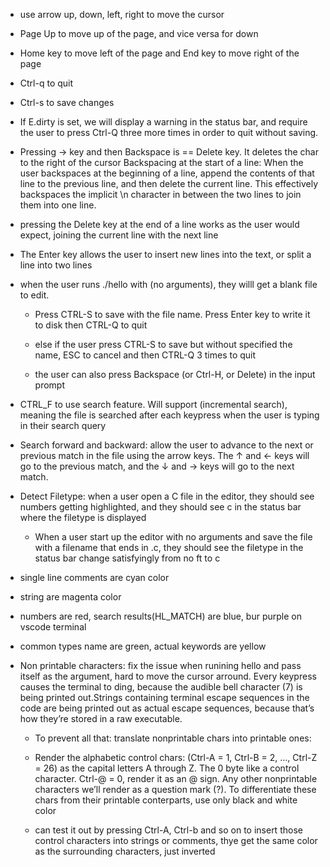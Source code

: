 - use arrow up, down, left, right to move the cursor
- Page Up to move up of the page, and vice versa for down
- Home key to move left of the page and End key to move right of the page
- Ctrl-q to quit 
- Ctrl-s to save changes
- If E.dirty is set, we will display a warning in the status bar, and require the user to press Ctrl-Q three more times in order to quit without saving.
- Pressing -> key and then Backspace is == Delete key. It deletes the char to the right of the cursor
Backspacing at the start of a line: When the user backspaces at the beginning of a line, append the contents of that line to the previous line, and then delete the current line. This effectively backspaces the implicit \n character in between the two lines to join them into one line.
- pressing the Delete key at the end of a line works as the user would expect, joining the current line with the next line
- The Enter key allows the user to insert new lines into the text, or split a line into two lines
- when the user runs ./hello with (no arguments), they willl get a blank file to edit. 
        
	- Press CTRL-S to save with the file name. Press Enter key to write it to disk then CTRL-Q to quit
        
	- else if the user press CTRL-S to save but without specified the name, ESC to cancel and then CTRL-Q 3 times to quit
        
	- the user can also press Backspace (or Ctrl-H, or Delete) in the input prompt 

- CTRL_F to use search feature. Will support (incremental search), meaning the file is searched after each keypress when the user is typing in their search query
- Search forward and backward: allow the user to advance to the next or previous match in the file using the arrow keys. The ↑ and ← keys will go to the previous match, and the ↓ and → keys will go to the next match.
- Detect Filetype: when a user open a C file in the editor, they should see numbers getting highlighted, and they should see c in the status bar where the filetype is displayed
        
	- When a user start up the editor with no arguments and save the file with a filename that ends in .c, they should see the filetype in the status bar change satisfyingly from no ft to c

- single line comments are cyan color
- string are magenta color
- numbers are red, search results(HL_MATCH) are blue, bur purple on vscode terminal
- common types name are green, actual keywords are yellow

- Non printable characters: fix the issue when runining hello and pass itself as the argument, hard to move the cursor arround. Every keypress causes the terminal to ding, because the audible bell character (7) is being printed out.Strings containing terminal escape sequences in the code are being printed out as actual escape sequences, because that’s how they’re stored in a raw executable.
        
	- To prevent all that: translate nonprintable chars into printable ones:
        
	- Render the alphabetic control chars: (Ctrl-A = 1, Ctrl-B = 2, …, Ctrl-Z = 26) as the capital letters A through Z. The 0 byte like a control character. Ctrl-@ = 0, render it as an @ sign. Any other nonprintable characters we’ll render as a question mark (?). To differentiate these chars from their printable conterparts, use only black and white color
        
	- can test it out by pressing Ctrl-A, Ctrl-b and so on to insert those control characters into strings or comments, thye get the same color as the surrounding characters, just inverted

